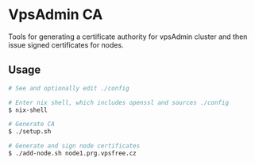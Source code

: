 # VpsAdmin CA
Tools for generating a certificate authority for vpsAdmin cluster and then
issue signed certificates for nodes.

## Usage
```bash
# See and optionally edit ./config

# Enter nix shell, which includes openssl and sources ./config
$ nix-shell

# Generate CA
$ ./setup.sh

# Generate and sign node certificates
$ ./add-node.sh node1.prg.vpsfree.cz
```
